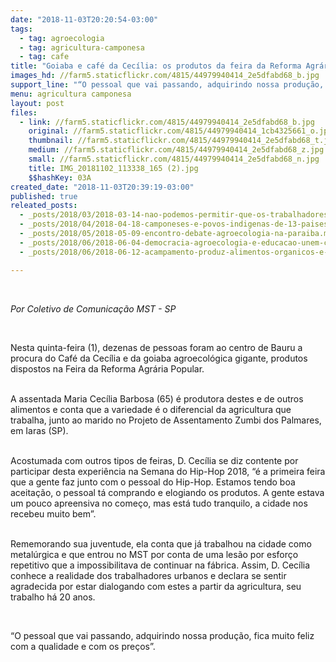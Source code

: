 ```yaml
---
date: "2018-11-03T20:20:54-03:00"
tags:
  - tag: agroecologia
  - tag: agricultura-camponesa
  - tag: cafe
title: "Goiaba e café da Cecília: os produtos da feira da Reforma Agrária de Bauru"
images_hd: //farm5.staticflickr.com/4815/44979940414_2e5dfabd68_b.jpg
support_line: "“O pessoal que vai passando, adquirindo nossa produção, fica muito feliz com a qualidade e com os preços”"
menu: agricultura camponesa
layout: post
files:
  - link: //farm5.staticflickr.com/4815/44979940414_2e5dfabd68_b.jpg
    original: //farm5.staticflickr.com/4815/44979940414_1cb4325661_o.jpg
    thumbnail: //farm5.staticflickr.com/4815/44979940414_2e5dfabd68_t.jpg
    medium: //farm5.staticflickr.com/4815/44979940414_2e5dfabd68_z.jpg
    small: //farm5.staticflickr.com/4815/44979940414_2e5dfabd68_n.jpg
    title: IMG_20181102_113338_165 (2).jpg
    $$hashKey: 03A
created_date: "2018-11-03T20:39:19-03:00"
published: true
releated_posts:
  - _posts/2018/03/2018-03-14-nao-podemos-permitir-que-os-trabalhadores-comam-alimentos-envenenados-diz-produtor-de-organicos.md
  - _posts/2018/04/2018-04-18-camponeses-e-povos-indigenas-de-13-paises-debatem-o-uso-das-sementes-crioulas-no-rio-grande-do-sul.md
  - _posts/2018/05/2018-05-09-encontro-debate-agroecologia-na-paraiba.md
  - _posts/2018/06/2018-06-04-democracia-agroecologia-e-educacao-unem-campo-e-cidade-nas-ruas-de-belo-horizonte.md
  - _posts/2018/06/2018-06-12-acampamento-produz-alimentos-organicos-e-livres-de-veneno.md

---
```

<p>&nbsp;</p>

<p><em>Por Coletivo de Comunica&ccedil;&atilde;o MST - SP</em></p>

<p>&nbsp;</p>

<p>Nesta quinta-feira (1), dezenas de pessoas foram ao centro de Bauru a procura do Caf&eacute; da Cec&iacute;lia e da goiaba agroecol&oacute;gica gigante, produtos dispostos na Feira da Reforma Agr&aacute;ria Popular.</p>

<p><br />
A assentada Maria Cec&iacute;lia Barbosa (65) &eacute; produtora destes e de outros alimentos e conta que a variedade &eacute; o diferencial da agricultura que trabalha, junto ao marido no Projeto de Assentamento Zumbi dos Palmares, em Iaras (SP).</p>

<p><br />
Acostumada com outros tipos de feiras, D. Cec&iacute;lia se diz contente por participar desta experi&ecirc;ncia na Semana do Hip-Hop 2018, &ldquo;&eacute; a primeira feira que a gente faz junto com o pessoal do Hip-Hop. Estamos tendo&nbsp;boa aceita&ccedil;&atilde;o, o pessoal t&aacute; comprando e elogiando os produtos. A gente estava um pouco apreensiva no come&ccedil;o, mas est&aacute; tudo tranquilo, a cidade nos recebeu muito bem&rdquo;.</p>

<p><br />
Rememorando sua juventude, ela conta que j&aacute; trabalhou na cidade como metal&uacute;rgica e que entrou no MST por conta de uma les&atilde;o por esfor&ccedil;o repetitivo que a impossibilitava de continuar na f&aacute;brica. Assim, D. Cec&iacute;lia conhece a realidade dos trabalhadores urbanos e declara se sentir agradecida por estar dialogando com estes a partir da agricultura, seu trabalho h&aacute; 20 anos.</p>

<p>&nbsp;</p>

<p>&ldquo;O pessoal que vai passando, adquirindo nossa produ&ccedil;&atilde;o, fica muito feliz com a qualidade e com os pre&ccedil;os&rdquo;.</p>
